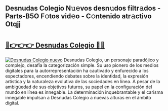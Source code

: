 ## Desnudas Colegio N𝚞𝚎vos desn𝚞dos filtr𝚊dos - Parts-B5O F𝚘tos vid𝚎o - C𝚘ntenido atr𝚊ctivo Otqjj

# <h2><a href="http://mbck0zr.tromn.icu/?c=Desnudas+Colegio">🔗👉👉👉 Desnudas Colegio 🔗🔗</a></h2>

[![Desnudas Colegio nuevo](https://i.imgur.com/pEAQMta.gif)](http://mbck0zr.tromn.icu/?c=Desnudas+Colegio)
Desnudas Colegio, un personaje paradójico y complejo, desafía la categorización simple. Su uso pionero de los medios digitales para la autorrepresentación ha cautivado y enfurecido a los espectadores, encendiendo debates sobre la identidad, la expresión artística y la naturaleza evolutiva de las sociedades en línea. A pesar de la ambigüedad de sus objetivos futuros, su papel en la configuración del mundo en línea es innegable. La determinación inquebrantable y el carisma innegable impulsan a Desnudas Colegio a nuevas alturas en el ámbito digital.
